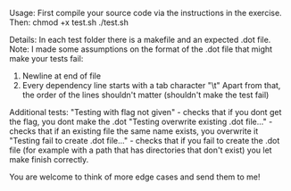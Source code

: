 Usage:
First compile your source code via the instructions in the exercise. Then:
chmod +x test.sh
./test.sh

Details:
In each test folder there is a makefile and an expected .dot file.
Note: I made some assumptions on the format of the .dot file that might make your tests fail:
1. Newline at end of file
2. Every dependency line starts with a tab character "\t"
Apart from that, the order of the lines shouldn't matter (shouldn't make the test fail)

Additional tests:
"Testing with flag not given" - checks that if you dont get the flag, you dont make the .dot
"Testing overwrite existing .dot file..." - checks that if an existing file the same name exists, you overwrite it
"Testing fail to create .dot file..." - checks that if you fail to create the .dot file (for example with a 
path that has directories that don't exist) you let make finish correctly.


You are welcome to think of more edge cases and send them to me!
